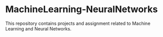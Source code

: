 # MachineLearning-NeuralNetworks
This repository contains projects and assignment related to Machine Learning and Neural Networks.
